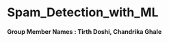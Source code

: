 # Spam_Detection_with_ML

#### Group Member Names : Tirth Doshi, Chandrika Ghale
                         
